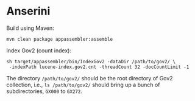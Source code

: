 Anserini
========

Build using Maven:

```
mvn clean package appassembler:assemble
```

Index Gov2 (count index):

```
sh target/appassembler/bin/IndexGov2 -dataDir /path/to/gov2/ \
 -indexPath lucene-index.gov2.cnt -threadCount 32 -docCountLimit -1 
```

The directory `/path/to/gov2/` should be the root directory of Gov2 collection, i.e., `ls /path/to/gov2/` should bring up a bunch of subdirectories, `GX000` to `GX272`.

